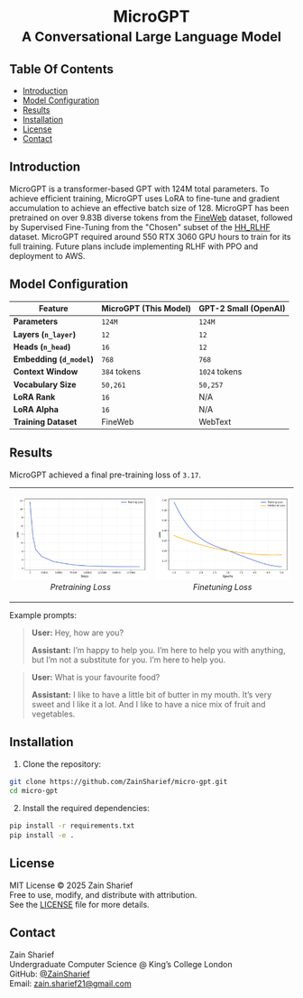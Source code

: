 # <p align="center">MicroGPT<br><small>A Conversational Large Language Model</small></p>

## Table Of Contents
- [Introduction](#introduction)
- [Model Configuration](#model-configuration)
- [Results](#results)
- [Installation](#installation)
- [License](#license)
- [Contact](#contact)

## Introduction
MicroGPT is a transformer-based GPT with 124M total parameters. To achieve efficient training, MicroGPT uses LoRA to fine-tune and gradient accumulation to achieve an effective batch size of 128. MicroGPT has been pretrained on over 9.83B diverse tokens from the [FineWeb](https://huggingface.co/datasets/HuggingFaceFW/fineweb) dataset, followed by Supervised Fine-Tuning from the "Chosen" subset of the [HH_RLHF](https://huggingface.co/datasets/Anthropic/hh-rlhf) dataset. MicroGPT required around 550 RTX 3060 GPU hours to train for its full training. Future plans include implementing RLHF with PPO and deployment to AWS.

## Model Configuration

| Feature                  | MicroGPT (This Model)                    | GPT-2 Small (OpenAI)                     |
| ------------------------ | ---------------------------------------- | ---------------------------------------- |
| **Parameters**           | `124M`                                   | `124M`                                   |
| **Layers (`n_layer`)**   | `12`                                     | `12`                                     |
| **Heads (`n_head`)**     | `16`                                     | `12`                                     |
| **Embedding (`d_model`)**| `768`                                    | `768`                                    |
| **Context Window**       | `384` tokens                             | `1024` tokens                            |
| **Vocabulary Size**      | `50,261`                                 | `50,257`                                 |
| **LoRA Rank**            | `16`                                     | N/A                                      |
| **LoRA Alpha**           | `16`                                     | N/A                                      |
| **Training Dataset**     | FineWeb                                  | WebText                                  |

## Results
MicroGPT achieved a final pre-training loss of `3.17`.

<table width="100%">
  <tr>
    <td width="50%" valign="top">
      <p align="center">
        <img src="./figures/pretrain_loss.png" alt="Pretraining Loss" width="100%">
        <br>
        <em>Pretraining Loss</em>
      </p>
    </td>
    <td width="50%" valign="top">
      <p align="center">
        <img src="./figures/finetune_loss.png" alt="Finetuning Loss" width="100%">
        <br>
        <em>Finetuning Loss</em>
      </p>
    </td>
  </tr>
</table>

Example prompts:
> **User:**
> Hey, how are you?
>
> **Assistant:**
> I’m happy to help you. I’m here to help you with anything, but I’m not a substitute for you. I’m here to help you.

> **User:**
> What is your favourite food?
>
> **Assistant:**
> I like to have a little bit of butter in my mouth. It’s very sweet and I like it a lot. And I like to have a nice mix of fruit and vegetables.


## Installation
1. Clone the repository:
   
  ```sh
  git clone https://github.com/ZainSharief/micro-gpt.git
  cd micro-gpt
  ```

2. Install the required dependencies:

  ```sh
  pip install -r requirements.txt
  pip install -e .
  ```

## License
MIT License © 2025 Zain Sharief <br>
Free to use, modify, and distribute with attribution. <br>
See the [LICENSE](LICENSE) file for more details.

## Contact
Zain Sharief <br>
Undergraduate Computer Science @ King’s College London <br>
GitHub: [@ZainSharief](https://github.com/ZainSharief) <br>
Email: zain.sharief21@gmail.com <br>
